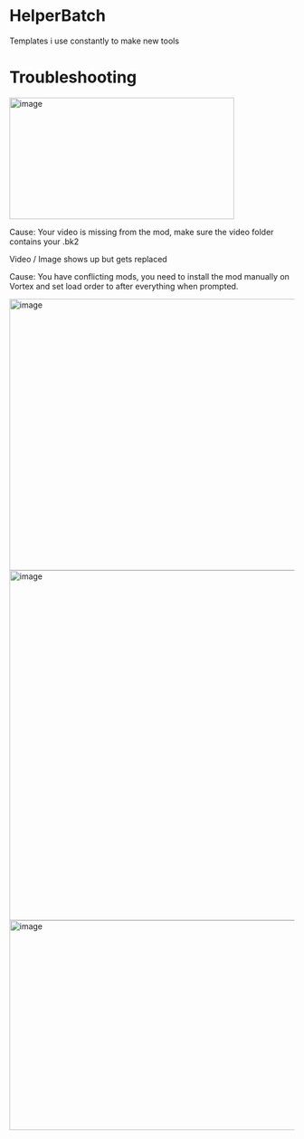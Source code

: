 # HelperBatch

Templates i use constantly to make new tools


# Troubleshooting

<img width="397" height="215" alt="image" src="https://github.com/user-attachments/assets/22e129c0-cb9d-42a6-95d2-19c1fb2b1610" />

Cause: Your video is missing from the mod, make sure the video folder contains your .bk2

Video / Image shows up but gets replaced

Cause: You have conflicting mods, you need to install the mod manually on Vortex and set load order to after everything when prompted.

<img width="629" height="480" alt="image" src="https://github.com/user-attachments/assets/5e3cc82f-ed2a-4db4-b256-6f52e536aafe" />

<img width="1136" height="619" alt="image" src="https://github.com/user-attachments/assets/50bdb903-39fb-48d2-ab3b-40a6deefb256" />

<img width="1140" height="371" alt="image" src="https://github.com/user-attachments/assets/22b3ddcd-d57d-4f1d-9f86-e4cb4b93e6eb" />

